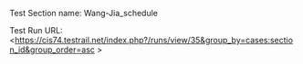 Test Section name: Wang-Jia_schedule  
 
Test Run URL: <https://cis74.testrail.net/index.php?/runs/view/35&group_by=cases:section_id&group_order=asc >
